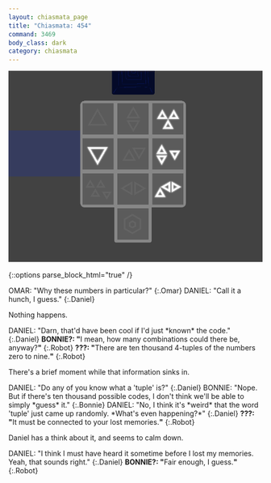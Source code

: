 ```yaml
---
layout: chiasmata_page
title: "Chiasmata: 454"
command: 3469
body_class: dark
category: chiasmata
---
```


![454](/chiasmata/images/narrative/452.png)

{::options parse_block_html="true" /}
<div class="dialogue">
OMAR: "Why these numbers in particular?" 
{:.Omar}
DANIEL: "Call it a hunch, I guess." 
{:.Daniel}
</div>

Nothing happens.

<div class="dialogue">
DANIEL: "Darn, that'd have been cool if I'd just *known* the code." 
{:.Daniel}
<b>BONNIE?: "</b><span class="Bonnie">I mean, how many combinations could there be, anyway?</span><b>"</b> 
{:.Robot}
<b>???: "</b>There are ten thousand 4-tuples of the numbers zero to nine.<b>"</b> 
{:.Robot}
</div>

There's a brief moment while that information sinks in.

<div class="dialogue">
DANIEL: "Do any of you know what a 'tuple' is?" 
{:.Daniel}
BONNIE: "Nope. But if there's ten thousand possible codes, I don't think we'll be able to simply *guess* it." 
{:.Bonnie}
DANIEL: "No, I think it's *weird* that the word 'tuple' just came up randomly. *What's even happening?*" 
{:.Daniel}
<b>???: "</b>It must be connected to your lost memories.<b>"</b> 
{:.Robot}
</div>

Daniel has a think about it, and seems to calm down.

<div class="dialogue">
DANIEL: "I think I must have heard it sometime before I lost my memories. Yeah, that sounds right." 
{:.Daniel}
<b>BONNIE?: "</b><span class="Bonnie">Fair enough, I guess.</span><b>"</b> 
{:.Robot}
</div>